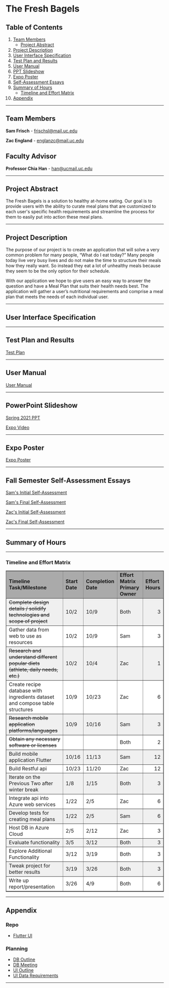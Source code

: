 ﻿
# The Fresh Bagels

## Table of Contents
1. [Team Members](#team-members)
	* [Project Abstract](#project-abstract)
2. [Project Description](#project-description)
3. [User Interface Specification](#user-interface-specification)
4. [Test Plan and Results](#test-plan-and-results)
5. [User Manual](#user-manual)
6. [PPT Slideshow](#ppt-slideshow)
7. [Expo Poster](#expo-poster)
8. [Self-Assessment Essays](#fall-semester-self-assessment-essays)
9. [Summary of Hours](#summary-of-hours)
    * [Timeline and Effort Matrix](#timeline-and-effort-matrix)
11. [Appendix](#appendix)

***

## Team Members
**Sam Frisch** - frischsl@mail.uc.edu

**Zac England** - englanzc@mail.uc.edu

## Faculty Advisor
**Professor Chia Han** - han@ucmail.uc.edu

***

## Project Abstract
The Fresh Bagels is a solution to healthy at-home eating. Our goal is to provide users with the ability to curate meal plans that are customized to each user's specific health requirements and streamline the process for them to easily put into action these meal plans.

***
## Project Description
The purpose of our project is to create an application that will solve a very common problem for many people, “What do I eat today?” Many people today live very busy lives and do not make the time to structure their meals how they really want. So instead they eat a lot of unhealthy meals because they seem to be the only option for their schedule.

With our application we hope to give users an easy way to answer the question and have a Meal Plan that suits their health needs best. The application will gather a user’s nutritional requirements and comprise a meal plan that meets the needs of each individual user.

***

## User Interface Specification



***

## Test Plan and Results

[Test Plan](https://github.com/frischsl/CS5001-SeniorDesign/blob/master/Spring%20Assignments/TestPlan.pdf)

***

## User Manual

[User Manual](https://github.com/frischsl/CS5001-SeniorDesign/blob/master/Spring%20Assignments/UserDocumentation.md)

***

## PowerPoint Slideshow

[Spring 2021 PPT](https://github.com/frischsl/CS5001-SeniorDesign/blob/master/Spring%20Assignments/FstFd%20PowerPoint%20Overview.pdf)

[Expo Video](https://youtu.be/TfFJQmDtQaM)

***

## Expo Poster

[Expo Poster](https://github.com/frischsl/CS5001-SeniorDesign/blob/master/Spring%20Assignments/ExpoPoster.png)

***

## Fall Semester Self-Assessment Essays

[Sam's Initial Self-Assessment](https://github.com/frischsl/CS5001-SeniorDesign/blob/master/Fall%20Assignments/A3/Frisch_CapstoneAssessment.pdf)

[Sam's Final Self-Assessment](https://github.com/frischsl/CS5001-SeniorDesign/blob/master/Spring%20Assignments/Assessments/Frisch_FinalAssessment.pdf)

[Zac's Initial Self-Assessment](https://github.com/frischsl/CS5001-SeniorDesign/blob/master/Fall%20Assignments/A3/England_CapstoneAssessment.pdf)

[Zac's Final Self-Assessment](https://github.com/frischsl/CS5001-SeniorDesign/blob/master/Spring%20Assignments/Assessments/England_FinalAssessment.pdf)

***

## Summary of Hours

***

### Timeline and Effort Matrix
<table border="1" cellpadding="2" cellspacing="0">
<tr style="font-weight: bold; background-color: #aaa;">
<td>Timeline Task/Milestone</td><td>Start Date</td><td>Completion Date</td><td>Effort Matrix Primary Owner</td><td>Effort Hours</td>
</tr>
<tr style="background-color: #f0f0f0">
<td><strike>Complete design details / solidify technologies and scope of project</td><td>10/2</td><td>10/9</td><td>Both</td><td align="right">3</td>
</tr>
<tr style="background-color: #ffffff">
<td>Gather data from web to use as resources</td><td>10/2</td><td>10/9</td><td>Sam</td><td align="right">3</td></tr>
<tr style="background-color: #f0f0f0">
<td><strike>Research and understand different popular diets (athlete, daily needs, etc.)</td><td>10/2</td><td>10/4</td><td>Zac</td><td align="right">1</td>
</tr>
<tr style="background-color: #ffffff">
<td>Create recipe database with ingredients dataset and compose table structures</td><td>10/9</td><td>10/23</td><td>Zac</td><td align="right">6</td>
</tr>
<tr style="background-color: #f0f0f0">
<td><strike>Research mobile application platforms/languages</td><td>10/9</td><td>10/16</td><td>Sam</td><td align="right">3</td>
</tr>
<tr style="background-color: #ffffff">
<td><strike>Obtain any necessary software or licenses</td><td>&nbsp;</td><td>&nbsp;</td><td>Both</td><td align="right">2</td>
</tr>
<tr style="background-color: #f0f0f0">
<td>Build mobile application Flutter</td><td>10/16</td><td>11/13</td><td>Sam</td><td align="right">12</td>
</tr>
<tr style="background-color: #ffffff">
<td>Build Restful api</td><td>10/23</td><td>11/20</td><td>Zac</td><td align="right">12</td>
</tr>
<tr style="background-color: #f0f0f0">
<td>Iterate on the Previous Two after winter break</td><td>1/8</td><td>1/15</td><td>Both</td><td align="right">3</td>
</tr>
<tr style="background-color: #ffffff">
<td>Integrate api into Azure web services</td><td>1/22</td><td>2/5</td><td>Zac</td><td align="right">6</td>
</tr>
<tr style="background-color: #f0f0f0">
<td>Develop tests for creating meal plans</td><td>1/22</td><td>2/5</td><td>Sam</td><td align="right">6</td>
</tr>
<tr style="background-color: #ffffff">
<td>Host DB in Azure Cloud</td><td>2/5</td><td>2/12</td><td>Zac</td><td align="right">3</td>
</tr>
<tr style="background-color: #f0f0f0">
<td>Evaluate functionality</td><td>3/5</td><td>3/12</td><td>Both</td><td align="right">3</td>
</tr>
<tr style="background-color: #ffffff">
<td>Explore Additional Functionality</td><td>3/12</td><td>3/19</td><td>Both</td><td align="right">3
</tr>
<tr style="background-color: #f0f0f0">
<td>Tweak project for better results</td><td>3/19</td><td>3/26</td><td>Both</td><td align="right">3</td>
</tr>
<tr style="background-color: #ffffff">
<td>Write up report/presentation</td><td>3/26</td><td>4/9</td><td>Both</td><td align="right">6</td>
</tr>
</table>

***

## Appendix
### Repo
* [Flutter UI ](https://dev.azure.com/CS5001-SeniorDesign/Senior%20Design/_git/Senior%20Design?version=GBtemp)
### Planning
* [DB Outline](https://drive.google.com/file/d/1I6YFajsiuvCK56NRXSBEWPElmqMrAV0X/view?usp=sharing)
* [DB Meeting](https://docs.google.com/document/d/1WjN0JH1urzd8P3gaS72KNlX919m-uYpFHvUHCNlCelo/edit?usp=sharing)
* [UI Outline](https://docs.google.com/presentation/d/1vf-3vQ4gWclU_Dy_IMWnaXZzzPCt1EdOemXRffiKym0/edit?usp=sharing)
* [UI Data Requirements](https://docs.google.com/document/d/1QAzYkF47PkoFUpEp0tOzPj5R7IDVO-eB2_Ym5_3qEZw/edit?usp=sharing)

***
